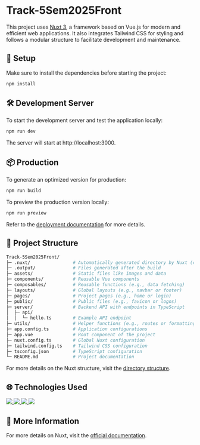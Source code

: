# Track-5Sem2025Front

This project uses [Nuxt 3](https://nuxt.com/docs/getting-started/introduction), a framework based on Vue.js for modern and efficient web applications. It also integrates Tailwind CSS for styling and follows a modular structure to facilitate development and maintenance.

## 🚀 Setup

Make sure to install the dependencies before starting the project:

```bash
npm install
```

## 🛠️ Development Server

To start the development server and test the application locally:

```bash
npm run dev
```

The server will start at http://localhost:3000.

## 📦 Production

To generate an optimized version for production:

```bash
npm run build
```

To preview the production version locally:

```bash
npm run preview
```

Refer to the [deployment documentation](https://nuxt.com/docs/getting-started/deployment) for more details.

## 📁 Project Structure

```bash
Track-5Sem2025Front/
├─ .nuxt/                # Automatically generated directory by Nuxt (cache, types, and internal configs)
├─ .output/              # Files generated after the build
├─ assets/               # Static files like images and data
├─ components/           # Reusable Vue components
├─ composables/          # Reusable functions (e.g., data fetching)
├─ layouts/              # Global layouts (e.g., navbar or footer)
├─ pages/                # Project pages (e.g., home or login)
├─ public/               # Public files (e.g., favicon or logos)
├─ server/               # Backend API with endpoints in TypeScript
│  ├─ api/
│  │  └─ hello.ts        # Example API endpoint
├─ utils/                # Helper functions (e.g., routes or formatting)
├─ app.config.ts         # Application configurations
├─ app.vue               # Root component of the project
├─ nuxt.config.ts        # Global Nuxt configuration
├─ tailwind.config.ts    # Tailwind CSS configuration
├─ tsconfig.json         # TypeScript configuration
└─ README.md             # Project documentation
```

For more details on the Nuxt structure, visit the [directory structure](https://nuxt.com/docs/guide/directory-structure).

## 🌐 Technologies Used

<a href="https://nuxt.com" target="_blank">
    <img src="https://img.shields.io/badge/-Nuxt-black?style=flat-square&logo=nuxt"/>
</a>
<a href="https://www.typescriptlang.org/" target="_blank">
    <img src="https://img.shields.io/badge/-Typescript-black?style=flat-square&logo=typescript"/>
</a>
<a href="https://tailwindcss.com/" target="_blank">
    <img src="https://img.shields.io/badge/-Tailwind-black?style=flat-square&logo=tailwindcss"/>
</a>
<a href="https://vuejs.org/" target="_blank">
    <img src="https://img.shields.io/badge/-Vue-black?style=flat-square&logo=vue.js"/>
</a>

## 📖 More Information

For more details on Nuxt, visit the [official documentation](https://nuxt.com/docs/getting-started/introduction).
